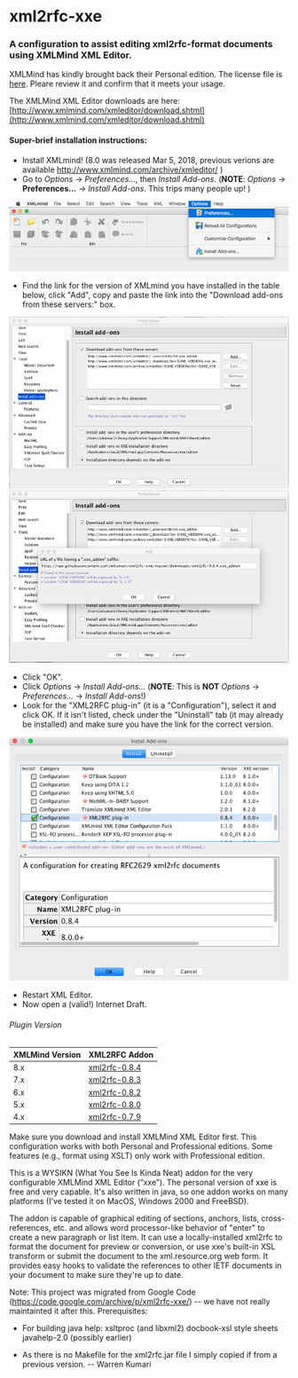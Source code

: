 xml2rfc-xxe
============

### A configuration to assist editing xml2rfc-format documents using XMLMind XML Editor.

XMLMind has kindly brought back their Personal edition. The license file is [here](http://www.xmlmind.com/xmleditor/license_xxe_perso.html). Pleare review it and confirm that it meets your usage.

The XMLMind XML Editor downloads are here: [http://www.xmlmind.com/xmleditor/download.shtml](http://www.xmlmind.com/xmleditor/download.shtml)

#### Super-brief installation instructions:
* Install XMLmind! (8.0 was released Mar 5, 2018, previous verions are available http://www.xmlmind.com/archive/xmleditor/ )
* Go to *Options* -> *Preferences...*, then *Install Add-ons*. (**NOTE**: *Options* -> **Preferences...** -> *Install Add-ons*. This trips many people up! )

![XMLMIND Menu](./images/XMLMind_Menu.png)

* Find the link for the version of XMLmind you have installed in the table below, click "Add", copy and paste the link into the "Download add-ons from these servers:" box. 

![XMLmind Prefs](./images/XMLMind_Prefs.png)
![XMLmind URL](./images/XMLMind_URL.png)

* Click "OK".
* Click *Options* -> *Install Add-ons...* (**NOTE**: This is **NOT** *Options* -> *Preferences...* -> *Install Add-ons*!)
* Look for the "XML2RFC plug-in" (it is a "Configuration"), select it and click OK. If it isn't listed, check under the "Uninstall" tab (it may already be installed) and make sure you have the link for the correct version.

![XMLmind Install](./images/XMLMind_Install.png)

* Restart XML Editor.
* Now open a (valid!) Internet Draft. 


###### Plugin Version

| XMLMind Version | XML2RFC Addon |
| --------------- | ------------- |
| 8.x             | [xml2rfc-0.8.4](https://raw.githubusercontent.com/wkumari/xml2rfc-xxe/master/downloads/xml2rfc-0.8.4.xxe_addon) |
| 7.x             | [xml2rfc-0.8.3](https://raw.githubusercontent.com/wkumari/xml2rfc-xxe/master/downloads/xml2rfc-0.8.3.xxe_addon) |
| 6.x             | [xml2rfc-0.8.2](https://raw.githubusercontent.com/wkumari/xml2rfc-xxe/master/downloads/xml2rfc-0.8.2.xxe_addon) |
| 5.x             | [xml2rfc-0.8.0](https://raw.githubusercontent.com/wkumari/xml2rfc-xxe/master/downloads/xml2rfc-0.8.0.xxe_addon) |
| 4.x             | [xml2rfc-0.7.9](https://raw.githubusercontent.com/wkumari/xml2rfc-xxe/master/downloads/xml2rfc-0.7.9.xxe_addon) |



Make sure you download and install XMLMind XML Editor first.
This configuration works with both Personal and Professional editions.
Some features (e.g., format using XSLT) only work with Professional edition.

This is a WYSIKN (What You See Is Kinda Neat) addon for the very configurable XMLMind XML Editor (“xxe”).
The personal version of xxe is free and very capable. It's also written in java, so one addon works on many 
platforms (I've tested it on MacOS, Windows 2000 and FreeBSD).

The addon is capable of graphical editing of sections, anchors, lists, cross-references, etc.
and allows word processor-like behavior of "enter" to create a new paragraph or list item.
It can use a locally-installed xml2rfc to format the document for preview or conversion, 
or use xxe's built-in XSL transform or submit the document to the xml.resource.org web form. 
It provides easy hooks to validate the references to other IETF documents in your document to make sure they're up to date.


Note: This project was migrated from Google Code (https://code.google.com/archive/p/xml2rfc-xxe/) -- we have not really maintainted it after this.
Prerequisites:

- For building java help:
  xsltproc (and libxml2)
  docbook-xsl style sheets
  javahelp-2.0 (possibly earlier)

- As there is no Makefile for the xml2rfc.jar file I simply copied if from
  a previous version. -- Warren Kumari
